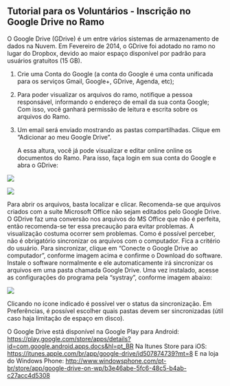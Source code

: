 ## Tutorial para os Voluntários - Inscrição no Google Drive no Ramo

O Google Drive (GDrive) é um entre vários sistemas de armazenamento de dados na Nuvem. Em Fevereiro de 2014, o GDrive foi adotado no ramo no lugar do Dropbox, devido ao maior espaço disponível por padrão para usuários gratuitos (15 GB).


1.	Crie uma Conta do Google (a conta do Google é uma conta unificada para os serviços Gmail, Google+, GDrive, Agenda, etc);
2.	Para poder visualizar os arquivos do ramo, notifique a pessoa responsável, informando o endereço de email da sua conta Google; Com isso, você ganhará permissão de leitura e escrita sobre os arquivos do Ramo.
3.	Um email será enviado mostrando as pastas compartilhadas. Clique em “Adicionar ao meu Google Drive”.

    A essa altura, você já pode visualizar e editar online online os documentos do Ramo. Para isso, faça login em sua conta do Google e abra o GDrive:

![](https://raw.github.com/SB-UnB/Tutoriais/master/Google%20Drive/imagens/gdrive_01.png)

![](https://raw.github.com/SB-UnB/Tutoriais/master/Google%20Drive/imagens/gdrive_02.png)

Para abrir os arquivos, basta localizar e clicar. Recomenda-se que arquivos criados com a suíte Microsoft Office não sejam editados pelo Google Drive. O GDrive faz uma conversão nos arquivos do MS Office que não é perfeita, então recomenda-se ter essa precaução para evitar problemas. A visualização costuma ocorrer sem problemas.
Como é possível perceber, não é obrigatório sincronizar os arquivos com o computador. Fica a critério do usuário. Para sincronizar, clique em “Conecte o Google Drive ao computador”, conforme imagem acima e confirme o Download do software. Instale o software normalmente e ele automaticamente irá sincronizar os arquivos em uma pasta chamada Google Drive.
Uma vez instalado, acesse as configurações do programa pela “systray”, conforme imagem abaixo:

![](https://raw.github.com/SB-UnB/Tutoriais/master/Google%20Drive/imagens/gdrive_03.png)

Clicando no ícone indicado é possível ver o status da sincronização. Em Preferências, é possível escolher quais pastas devem ser sincronizadas (útil caso haja limitação de espaço em disco).
    
    
O Google Drive está disponível na Google Play para Android: https://play.google.com/store/apps/details?id=com.google.android.apps.docs&hl=pt_BR
Na Itunes Store para iOS: https://itunes.apple.com/br/app/google-drive/id507874739?mt=8
E na loja do Windows Phone: http://www.windowsphone.com/pt-br/store/app/google-drive-on-wp/b3e46abe-5fc6-48c5-b4ab-c27acc4d5308
